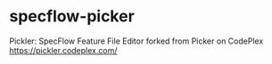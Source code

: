 # specflow-picker
Pickler: SpecFlow Feature File Editor forked from Picker on CodePlex https://pickler.codeplex.com/
